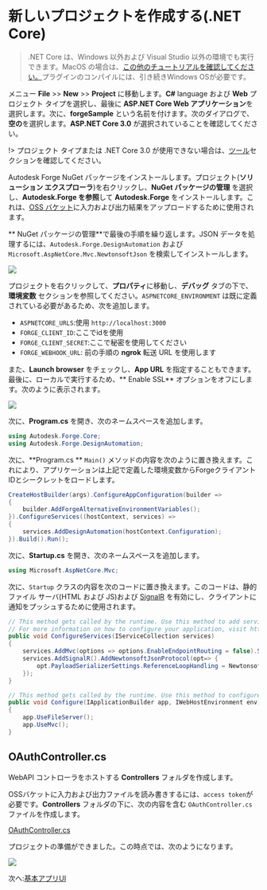 # 新しいプロジェクトを作成する(.NET Core)

> .NET Core は、Windows 以外および Visual Studio 以外の環境でも実行できます。MacOS の場合は、[この他のチュートリアルを確認してください。](https://github.com/augustogoncalves/dotnetcoreheroku)プラグインのコンパイルには、引き続きWindows OSが必要です。

メニュー **File** >> **New** >> **Project** に移動します。**C#** language および **Web** プロジェクト タイプを選択し、最後に **ASP.NET Core Web アプリケーション**を選択します。次に、**forgeSample** という名前を付けます。次のダイアログで、**空の**を選択します。**ASP.NET Core 3.0** が選択されていることを確認してください。

!> プロジェクト タイプまたは .NET Core 3.0 が使用できない場合は、[ツール](/ja_jp/environment/tools/netcore)セクションを確認してください。

Autodesk Forge NuGet パッケージをインストールします。プロジェクト(**ソリューション エクスプローラ**)を右クリックし、**NuGet パッケージの管理** を選択し、**Autodesk.Forge を参照**して **Autodesk.Forge** をインストールします。これは、[OSS バケット](https://forge.autodesk.com/en/docs/data/v2/developers_guide/basics/)に入力および出力結果をアップロードするために使用されます。

** NuGet パッケージの管理**で最後の手順を繰り返します。JSON データを処理するには、`Autodesk.Forge.DesignAutomation` および `Microsoft.AspNetCore.Mvc.NewtonsoftJson` を検索してインストールします。 

![](_media/netcore/create_project.gif) 

プロジェクトを右クリックして、**プロパティ**に移動し、**デバッグ** タブの下で、**環境変数** セクションを参照してください。`ASPNETCORE_ENVIRONMENT` は既に定義されている必要があるため、次を追加します。

- `ASPNETCORE_URLS`:使用 `http://localhost:3000`
- `FORGE_CLIENT_ID`:ここでidを使用
- `FORGE_CLIENT_SECRET`:ここで秘密を使用してください
- `FORGE_WEBHOOK_URL`: 前の手順の **ngrok** 転送 URL を使用します

また、**Launch browser** をチェックし、**App URL** を指定することもできます。最後に、ローカルで実行するため、** Enable SSL** オプションをオフにします。次のように表示されます。

![](_media/netcore/env_vars_da.png) 


次に、**Program.cs** を開き、次のネームスペースを追加します。

```csharp
using Autodesk.Forge.Core;
using Autodesk.Forge.DesignAutomation;
```

次に、**Program.cs ** `Main()` メソッドの内容を次のように置き換えます。これにより、アプリケーションは上記で定義した環境変数からForgeクライアントIDとシークレットをロードします。

```csharp
CreateHostBuilder(args).ConfigureAppConfiguration(builder =>
{
    builder.AddForgeAlternativeEnvironmentVariables();
}).ConfigureServices((hostContext, services) =>
{
    services.AddDesignAutomation(hostContext.Configuration);
}).Build().Run();
```

次に、**Startup.cs** を開き、次のネームスペースを追加します。

```csharp
using Microsoft.AspNetCore.Mvc;
```

次に、`Startup` クラスの内容を次のコードに置き換えます。このコードは、静的ファイル サーバ(HTML および JS)および [SignalR](https://docs.microsoft.com/en-us/aspnet/core/signalr/introduction?view=aspnetcore-2.2) を有効にし、クライアントに通知をプッシュするために使用されます。

```csharp
// This method gets called by the runtime. Use this method to add services to the container.
// For more information on how to configure your application, visit https://go.microsoft.com/fwlink/?LinkID=398940
public void ConfigureServices(IServiceCollection services)
{
    services.AddMvc(options => options.EnableEndpointRouting = false).SetCompatibilityVersion(CompatibilityVersion.Version_3_0).AddNewtonsoftJson();
    services.AddSignalR().AddNewtonsoftJsonProtocol(opt=> {
        opt.PayloadSerializerSettings.ReferenceLoopHandling = Newtonsoft.Json.ReferenceLoopHandling.Ignore;
    });
}

// This method gets called by the runtime. Use this method to configure the HTTP request pipeline.
public void Configure(IApplicationBuilder app, IWebHostEnvironment env)
{
    app.UseFileServer();
    app.UseMvc();
}
```

## OAuthController.cs

WebAPI コントローラをホストする **Controllers** フォルダを作成します。

OSSバケットに入力および出力ファイルを読み書きするには、`access token`が必要です。**Controllers** フォルダの下に、次の内容を含む `OAuthController.cs` ファイルを作成します。

[OAuthController.cs](_snippets/modifymodels/netcore/OAuthController.cs ':include :type=code csharp')

プロジェクトの準備ができました。この時点では、次のようになります。

![](_media/designautomation/netcore/basefiles_step1.png) 

次へ:[基本アプリUI](/ja_jp/designautomation/html/)
